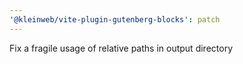 ```yaml
---
'@kleinweb/vite-plugin-gutenberg-blocks': patch
---
```


Fix a fragile usage of relative paths in output directory
